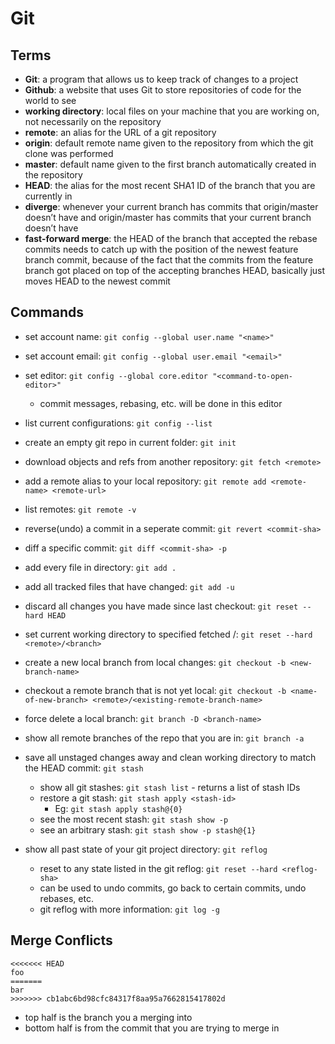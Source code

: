 # Git

## Terms
- **Git**: a program that allows us to keep track of changes to a project
- **Github**: a website that uses Git to store repositories of code for the world to see
- **working directory**: local files on your machine that you are working on, not necessarily on the repository
- **remote**: an alias for the URL of a git repository
- **origin**: default remote name given to the repository from which the git clone was performed
- **master**: default name given to the first branch automatically created in the repository
- **HEAD**: the alias for the most recent SHA1 ID of the branch that you are currently in
- **diverge**: whenever your current branch has commits that origin/master doesn’t have and origin/master has commits that your current branch doesn’t have
- **fast-forward merge**: the HEAD of the branch that accepted the rebase commits needs to catch up with the position of the newest feature branch commit, because of the fact that the commits from the feature branch got placed on top of the accepting branches HEAD, basically just moves HEAD to the newest commit

## Commands
- set account name: `git config --global user.name "<name>"`
- set account email: `git config --global user.email "<email>"`
- set editor: `git config --global core.editor "<command-to-open-editor>"`
  - commit messages, rebasing, etc. will be done in this editor
- list current configurations: `git config --list`
- create an empty git repo in current folder: `git init`
- download objects and refs from another repository: `git fetch <remote>`
- add a remote alias to your local repository: `git remote add <remote-name> <remote-url>`
- list remotes: `git remote -v`
- reverse(undo) a commit in a seperate commit: `git revert <commit-sha>`
- diff a specific commit: `git diff <commit-sha> -p`
- add every file in directory: `git add .`
- add all tracked files that have changed: `git add -u`
- discard all changes you have made since last checkout: `git reset --hard HEAD`
- set current working directory to specified fetched <remote>/<branch>: `git reset --hard <remote>/<branch>`
- create a new local branch from local changes: `git checkout -b <new-branch-name>`
- checkout a remote branch that is not yet local: `git checkout -b <name-of-new-branch> <remote>/<existing-remote-branch-name>`
- force delete a local branch: `git branch -D <branch-name>`
- show all remote branches of the repo that you are in: `git branch -a`
- save all unstaged changes away and clean working directory to match the HEAD commit: `git stash`
  - show all git stashes: `git stash list` - returns a list of stash IDs
  - restore a git stash: `git stash apply <stash-id>`
    - Eg: `git stash apply stash@{0}`
  - see the most recent stash: `git stash show -p`
  - see an arbitrary stash: `git stash show -p stash@{1}`

- show all past state of your git project directory: `git reflog`
  - reset to any state listed in the git reflog: `git reset --hard <reflog-sha>`
  - can be used to undo commits, go back to certain commits, undo rebases, etc.
  - git reflog with more information: `git log -g`

## Merge Conflicts
```
<<<<<<< HEAD
foo
=======
bar
>>>>>>> cb1abc6bd98cfc84317f8aa95a7662815417802d
```
  - top half is the branch you a merging into
  - bottom half is from the commit that you are trying to merge in
